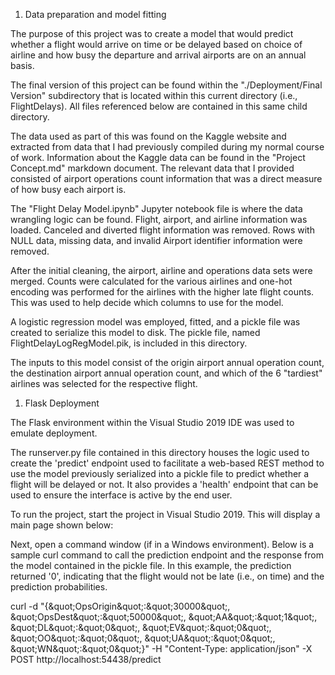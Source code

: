 1. Data preparation and model fitting

The purpose of this project was to create a model that would predict whether a flight would arrive on time or be delayed based on choice of airline and how busy the departure and arrival airports are on an annual basis.

The final version of this project can be found within the &quot;./Deployment/Final Version&quot; subdirectory that is located within this current directory (i.e., FlightDelays).  All files referenced below are contained in this same child directory. 

The data used as part of this was found on the Kaggle website and extracted from data that I had previously compiled during my normal course of work.  Information about the Kaggle data can be found in the &quot;Project Concept.md&quot; markdown document.  The relevant data that I provided consisted of airport operations count information that was a direct measure of how busy each airport is.

The &quot;Flight Delay Model.ipynb&quot; Jupyter notebook file is where the data wrangling logic can be found.  Flight, airport, and airline information was loaded.  Canceled and diverted flight information was removed.  Rows with NULL data, missing data, and invalid Airport identifier information were removed.

After the initial cleaning, the airport, airline and operations data sets were merged.  Counts were calculated for the various airlines and one-hot encoding was performed for the airlines with the higher late flight counts.  This was used to help decide which columns to use for the model.

A logistic regression model was employed, fitted, and a pickle file was created to serialize this model to disk.  The pickle file, named FlightDelayLogRegModel.pik, is included in this directory.

The inputs to this model consist of the origin airport annual operation count, the destination airport annual operation count, and which of the 6 &quot;tardiest&quot; airlines was selected for the respective flight.

1. Flask Deployment

The Flask environment within the Visual Studio 2019 IDE was used to emulate deployment.

The runserver.py file contained in this directory houses the logic used to create the &#39;predict&#39; endpoint used to facilitate a web-based REST method to use the model previously serialized into a pickle file to predict whether a flight will be delayed or not.  It also provides a &#39;health&#39; endpoint that can be used to ensure the interface is active by the end user.

To run the project, start the project in Visual Studio 2019.  This will display a main page shown below:

Next, open a command window (if in a Windows environment).  Below is a sample curl command to call the prediction endpoint and the response from the model contained in the pickle file.  In this example, the prediction returned &#39;0&#39;, indicating that the flight would not be late (i.e., on time) and the prediction probabilities.

curl -d &quot;{\&quot;OpsOrigin\&quot;:\&quot;30000\&quot;, \&quot;OpsDest\&quot;:\&quot;50000\&quot;, \&quot;AA\&quot;:\&quot;1\&quot;, \&quot;DL\&quot;:\&quot;0\&quot;, \&quot;EV\&quot;:\&quot;0\&quot;, \&quot;OO\&quot;:\&quot;0\&quot;, \&quot;UA\&quot;:\&quot;0\&quot;, \&quot;WN\&quot;:\&quot;0\&quot;}&quot; -H &quot;Content-Type: application/json&quot; -X POST http://localhost:54438/predict
